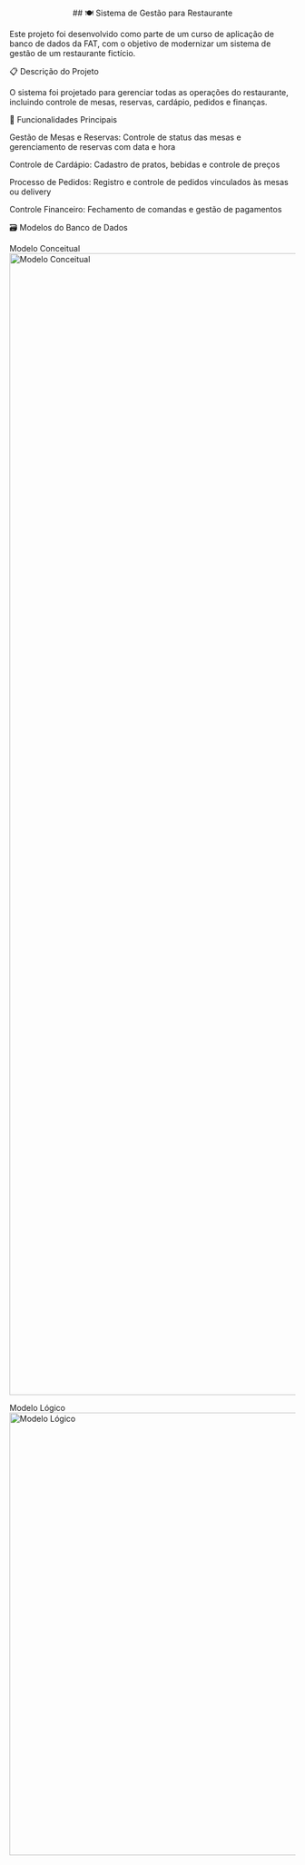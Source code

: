 <center>
## 🍽️ Sistema de Gestão para Restaurante
</center>


Este projeto foi desenvolvido como parte de um curso de aplicação de banco de dados da FAT, com o objetivo de modernizar um sistema de gestão de um restaurante fictício.

📋 Descrição do Projeto

O sistema foi projetado para gerenciar todas as operações do restaurante, incluindo controle de mesas, reservas, cardápio, pedidos e finanças.

🎯 Funcionalidades Principais

Gestão de Mesas e Reservas: Controle de status das mesas e gerenciamento de reservas com data e hora

Controle de Cardápio: Cadastro de pratos, bebidas e controle de preços

Processo de Pedidos: Registro e controle de pedidos vinculados às mesas ou delivery

Controle Financeiro: Fechamento de comandas e gestão de pagamentos

🗃️ Modelos do Banco de Dados

Modelo Conceitual
<img width="5192" height="2012" alt="Modelo Conceitual" src="https://github.com/user-attachments/assets/a68f6978-d27b-4a90-834f-588e34b4bf7b" />

Modelo Lógico
<img width="3769" height="780" alt="Modelo Lógico" src="https://github.com/user-attachments/assets/92eba295-e8c9-4bcf-92f6-e8d5d6a0b4e2" />
